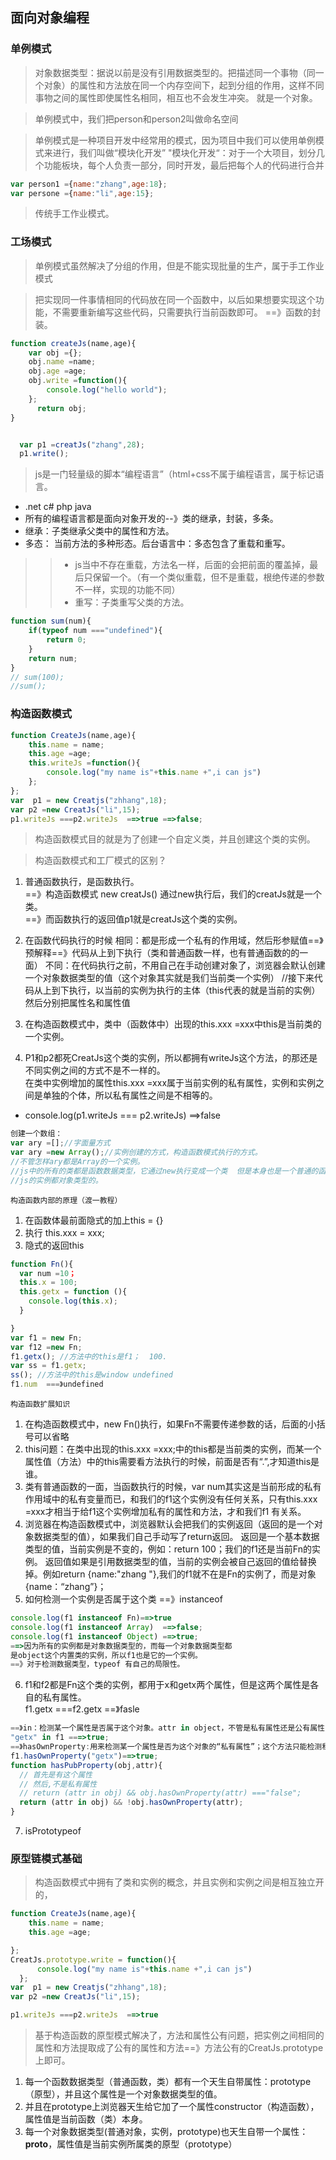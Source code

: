 ## 面向对象编程


### 单例模式
>对象数据类型：据说以前是没有引用数据类型的。把描述同一个事物（同一个对象）的属性和方法放在同一个内存空间下，起到分组的作用，这样不同事物之间的属性即使属性名相同，相互也不会发生冲突。
>就是一个对象。  

>单例模式中，我们把person和person2叫做命名空间

>单例模式是一种项目开发中经常用的模式，因为项目中我们可以使用单例模式来进行，我们叫做“模块化开发”
>"模块化开发“：对于一个大项目，划分几个功能板块，每个人负责一部分，同时开发，最后把每个人的代码进行合并
```javascript
var person1 ={name:"zhang",age:18};
var persone ={name:"li",age:15};

```
>传统手工作业模式。

### 工场模式
>单例模式虽然解决了分组的作用，但是不能实现批量的生产，属于手工作业模式  

>把实现同一件事情相同的代码放在同一个函数中，以后如果想要实现这个功能，不需要重新编写这些代码，只需要执行当前函数即可。 ==》函数的封装。


```javascript
function createJs(name,age){
    var obj ={};
    obj.name =name;
    obj.age =age;
    obj.write =function(){
        console.log("hello world");
    };
      return obj;
}


  var p1 =creatJs("zhang",28);
  p1.write();
```

>js是一门轻量级的脚本“编程语言”（html+css不属于编程语言，属于标记语言。
+ .net c# php java
+ 所有的编程语言都是面向对象开发的--》类的继承，封装，多条。
+ 继承：子类继承父类中的属性和方法。
+ 多态： 当前方法的多种形态。后台语言中：多态包含了重载和重写。
>>+ js当中不存在重载，方法名一样，后面的会把前面的覆盖掉，最后只保留一个。（有一个类似重载，但不是重载，根绝传递的参数不一样，实现的功能不同）
>>+ 重写：子类重写父类的方法。

```javascript
function sum(num){
    if(typeof num ==="undefined"){
        return 0;
    }
    return num;
}
// sum(100);
//sum();
```


### 构造函数模式
```javascript
function CreateJs(name,age){
    this.name = name;
    this.age =age;
    this.writeJs =function(){
        console.log("my name is"+this.name +",i can js")
    };
};
var  p1 = new Creatjs("zhhang",18);
var p2 =new CreatJs("li",15);
p1.writeJs ===p2.writeJs  ==>true ==>false;
```

>构造函数模式目的就是为了创建一个自定义类，并且创建这个类的实例。

>构造函数模式和工厂模式的区别？
1. 普通函数执行，是函数执行。  
==》构造函数模式 new creatJs()  通过new执行后，我们的creatJs就是一个类。  
==》而函数执行的返回值p1就是creatJs这个类的实例。
2. 在函数代码执行的时候
相同：都是形成一个私有的作用域，然后形参赋值==》预解释==》代码从上到下执行（类和普通函数一样，也有普通函数的的一面）
不同：在代码执行之前，不用自己在手动创建对象了，浏览器会默认创建一个对象数据类型的值（这个对象其实就是我们当前类一个实例）
//接下来代码从上到下执行，以当前的实例为执行的主体（this代表的就是当前的实例）然后分别把属性名和属性值

3. 在构造函数模式中，类中（函数体中）出现的this.xxx =xxx中this是当前类的一个实例。
4. P1和p2都死CreatJs这个类的实例，所以都拥有writeJs这个方法，的那还是不同实例之间的方式不是不一样的。  
在类中实例增加的属性this.xxx =xxx属于当前实例的私有属性，实例和实例之间是单独的个体，所以私有属性之间是不相等的。
+ console.log(p1.writeJs === p2.writeJs) ==>false

```javascript
创建一个数组：
var ary =[];//字面量方式
var ary =new Array();//实例创建的方式，构造函数模式执行的方式。
//不管怎样ary都是Array的一个实例。
//js中的所有的类都是函数数据类型，它通过new执行变成一个类  但是本身也是一个普通的函数。
//js的实例都对象类型的。

```

`构造函数内部的原理（渡一教程）`
1. 在函数体最前面隐式的加上this = {}
2. 执行 this.xxx = xxx;
3. 隐式的返回this

```javascript
function Fn(){
  var num =10；
  this.x = 100;
  this.getx = function (){
    console.log(this.x);
  }

}
var f1 = new Fn;
var f12 =new Fn;
f1.getx(); //方法中的this是f1；  100.
var ss = f1.getx;
ss(); //方法中的this是window undefined
f1.num  ===》undefined
```
`构造函数扩展知识`
1. 在构造函数模式中，new Fn()执行，如果Fn不需要传递参数的话，后面的小括号可以省略
2. this问题：在类中出现的this.xxx =xxx;中的this都是当前类的实例，而某一个属性值（方法）中的this需要看方法执行的时候，前面是否有“.”,才知道this是谁。
3. 类有普通函数的一面，当函数执行的时候，var num其实这是当前形成的私有作用域中的私有变量而已，和我们的f1这个实例没有任何关系，只有this.xxx =xxx才相当于给f1这个实例增加私有的属性和方法，才和我们f1 有关系。
4. 浏览器在构造函数模式中，浏览器默认会把我们的实例返回（返回的是一个对象数据类型的值），如果我们自己手动写了return返回。
返回是一个基本数据类型的值，当前实例是不变的，例如：return 100；我们的f1还是当前Fn的实例。
返回值如果是引用数据类型的值，当前的实例会被自己返回的值给替换掉。例如return {name:"zhang "},我们的f1就不在是Fn的实例了，而是对象{name：“zhang”}；
5. 如何检测一个实例是否属于这个类 ==》instanceof
```javascript
console.log(f1 instanceof Fn)==>true
console.log(f1 instanceof Array)  ==>false;
console.log(f1 instanceof Object) ==>true;
==>因为所有的实例都是对象数据类型的，而每一个对象数据类型都  
是object这个内置类的实例，所以f1也是它的一个实例。
==》对于检测数据类型，typeof 有自己的局限性。
```
6. f1和f2都是Fn这个类的实例，都用于x和getx两个属性，但是这两个属性是各自的私有属性。  
f1.getx ===f2.getx    ==》fasle  
```javascript
==》in：检测某一个属性是否属于这个对象。attr in object，不管是私有属性还是公有属性，只要存在，用in检测都是true。
"getx" in f1 ===>true;
==》hasOwnProperty:用来检测某一个属性是否为这个对象的“私有属性”；这个方法只能检测私有属性。
f1.hasOwnProperty("getx")==>true;
function hasPubProperty(obj,attr){
  // 首先是有这个属性
  // 然后,不是私有属性
  // return (attr in obj) && obj.hasOwnProperty(attr) ==="false";
  return (attr in obj) && !obj.hasOwnProperty(attr);
}
```

7. isPrototypeof



### 原型链模式基础
>构造函数模式中拥有了类和实例的概念，并且实例和实例之间是相互独立开的，

```javascript
function CreateJs(name,age){
    this.name = name;
    this.age =age;

};
CreatJs.prototype.write = function(){
      console.log("my name is"+this.name +",i can js")
  };
var  p1 = new Creatjs("zhhang",18);
var p2 =new CreatJs("li",15);

p1.writeJs ===p2.writeJs  ==>true
```
>基于构造函数的原型模式解决了，方法和属性公有问题，把实例之间相同的属性和方法提取成了公有的属性和方法==》方法公有的CreatJs.prototype上即可。

1. 每一个函数数据类型（普通函数，类）都有一个天生自带属性：prototype（原型），并且这个属性是一个对象数据类型的值。
2. 并且在prototype上浏览器天生给它加了一个属性constructor（构造函数），属性值是当前函数（类）本身。
3. 每一个对象数据类型(普通对象，实例，prototype)也天生自带一个属性：__proto__，属性值是当前实例所属类的原型（prototype）
